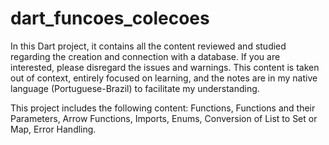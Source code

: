# dart_funcoes_colecoes
 
In this Dart project, it contains all the content reviewed and studied regarding the creation and connection with a database. 
If you are interested, please disregard the issues and warnings. 
This content is taken out of context, entirely focused on learning, and the notes are in my native language (Portuguese-Brazil) to facilitate my understanding. 

This project includes the following content: 
Functions, 
Functions and their Parameters, 
Arrow Functions, 
Imports,
Enums, 
Conversion of List to Set or Map, 
Error Handling.
